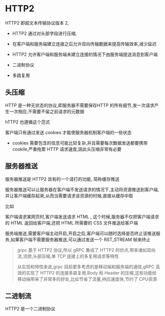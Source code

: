 # HTTP2 

HTTP2 即超文本传输协议版本 2, 

- HTTP2 通过对头部字段进行压缩,
- 在客户端和服务端建立连接之后允许双向传输数据来提高传输效率,减少延迟

- HTTP2 允许客户端和服务端未建立连接的情况下由服务端提送消息到客户端

- 二进制协议
- 多路复用

## 头压缩

HTTP 是一种无状态的协议,即服务器不需要保存HTTP 的所有细节,发一次请求产生一次相应,不需要不留之前请求的元数据

hTTP2 也遵循这个范式

客户端只有通过发送 cookies 才能使服务器机制客户端的一些状态

- cookies 需要包含的信息可能比较复杂,并且需要每次数据发送都要携带 cookile,严重拖累 HTTP 请求速度,因此头压缩非常有必要

## 服务器推送

服务器推送是 HTTP2 具有的一个请打的功能, 简称缓存推送

服务器推送可以让服务器在客户端不发送请求的情况下,主动将资源推送到客户端,并让客户端缓存起来,从而当需要请求该资源的时候,直接从缓存中取

比如

客户端请求某网页时,客户端发送请求 HTML , 这个时候,服务器不仅把客户端请求的 HTML 返回给客户端,还把 HTML 所需要的 CSS 文件推送给客户端

服务端推送,需要客户端主动开启,开启之后,客户端可以随时选择是否终止该推送服务,如果客户端不需要服务器推送,可以通过发送一个 RST_STREAM 帧来终止

> grpc 基于 HTTP2 协议,所以 gRPC 集成了 HTTP2 的优点,带来诸如双向流,流控,头部压缩,单 TCP 连接上的多复用请求等特性
>
> 从实现和特性来说,grpc 目前更多考虑的是移动端和服务端的通信,gRPC 高效的实现了 HTTP2 的连接多路复用,Body 和 Header 的压缩,这些功能给移动端带来了非常多的好处,比如节省了流量,响应速度快,节约了 CPU资源

## 二进制流

HTTP2 是一个二进制协议
